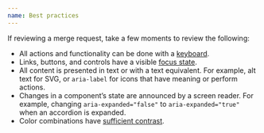 ```yaml
---
name: Best practices
---
```


If reviewing a merge request, take a few moments to review the following:
* All actions and functionality can be done with a [keyboard](https://design.gitlab.com/accessibility-audits/2-keyboard-only).
* Links, buttons, and controls have a visible [focus state](https://design.gitlab.com/accessibility-audits/2-keyboard-only#focus-states).
* All content is presented in text or with a text equivalent. For example, alt text for SVG, or `aria-label` for icons that have meaning or perform actions.
* Changes in a component’s state are announced by a screen reader. For example, changing `aria-expanded="false"` to `aria-expanded="true"` when an accordion is expanded.
* Color combinations have [sufficient contrast](https://design.gitlab.com/product-foundations/colors#accessibility).

